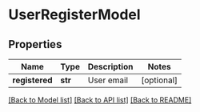 # UserRegisterModel

## Properties
Name | Type | Description | Notes
------------ | ------------- | ------------- | -------------
**registered** | **str** | User email | [optional] 

[[Back to Model list]](../README.md#documentation-for-models) [[Back to API list]](../README.md#documentation-for-api-endpoints) [[Back to README]](../README.md)



